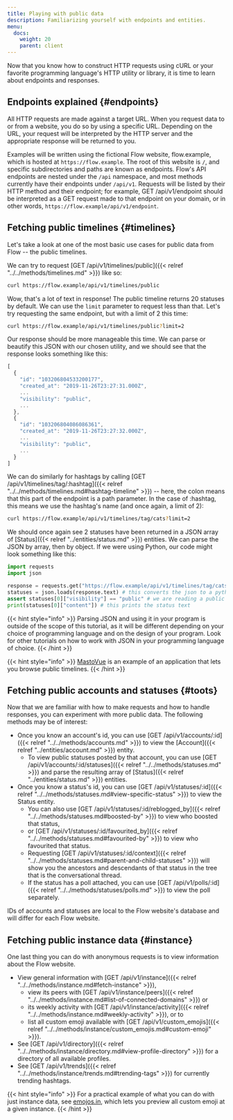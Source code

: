 ```yaml
---
title: Playing with public data
description: Familiarizing yourself with endpoints and entities.
menu:
  docs:
    weight: 20
    parent: client
---
```


Now that you know how to construct HTTP requests using cURL or your favorite programming language's HTTP utility or library, it is time to learn about endpoints and responses.

## Endpoints explained {#endpoints}

All HTTP requests are made against a target URL. When you request data to or from a website, you do so by using a specific URL. Depending on the URL, your request will be interpreted by the HTTP server and the appropriate response will be returned to you.

Examples will be written using the fictional Flow website, flow.example, which is hosted at `https://flow.example`. The root of this website is `/`, and specific subdirectories and paths are known as endpoints. Flow's API endpoints are nested under the `/api` namespace, and most methods currently have their endpoints under `/api/v1`. Requests will be listed by their HTTP method and their endpoint; for example, GET /api/v1/endpoint should be interpreted as a GET request made to that endpoint on your domain, or in other words, `https://flow.example/api/v1/endpoint`.

## Fetching public timelines {#timelines}

Let's take a look at one of the most basic use cases for public data from Flow -- the public timelines.

We can try to request [GET /api/v1/timelines/public]({{< relref "../../methods/timelines.md" >}}) like so:

```bash
curl https://flow.example/api/v1/timelines/public
```

Wow, that's a lot of text in response! The public timeline returns 20 statuses by default. We can use the `limit` parameter to request less than that. Let's try requesting the same endpoint, but with a limit of 2 this time:

```bash
curl https://flow.example/api/v1/timelines/public?limit=2
```

Our response should be more manageable this time. We can parse or beautify this JSON with our chosen utility, and we should see that the response looks something like this:

```javascript
[
  {
    "id": "103206804533200177",
    "created_at": "2019-11-26T23:27:31.000Z",
    ...
    "visibility": "public",
    ...
  },
  {
    "id": "103206804086086361",
    "created_at": "2019-11-26T23:27:32.000Z",
    ...
    "visibility": "public",
    ...
  }
]
```

We can do similarly for hashtags by calling [GET /api/v1/timelines/tag/:hashtag]({{< relref "../../methods/timelines.md#hashtag-timeline" >}}) -- here, the colon means that this part of the endpoint is a path parameter. In the case of :hashtag, this means we use the hashtag's name \(and once again, a limit of 2\):

```bash
curl https://flow.example/api/v1/timelines/tag/cats?limit=2
```

We should once again see 2 statuses have been returned in a JSON array of [Status]({{< relref "../entities/status.md" >}}) entities. We can parse the JSON by array, then by object. If we were using Python, our code might look something like this:

```python
import requests
import json

response = requests.get("https://flow.example/api/v1/timelines/tag/cats?limit=2")
statuses = json.loads(response.text) # this converts the json to a python list of dictionary
assert statuses[0]["visibility"] == "public" # we are reading a public timeline
print(statuses[0]["content"]) # this prints the status text
```

{{< hint style="info" >}}
Parsing JSON and using it in your program is outside of the scope of this tutorial, as it will be different depending on your choice of programming language and on the design of your program. Look for other tutorials on how to work with JSON in your programming language of choice.
{{< /hint >}}

{{< hint style="info" >}}
[MastoVue](https://mastovue.glitch.me) is an example of an application that lets you browse public timelines.
{{< /hint >}}

## Fetching public accounts and statuses {#toots}

Now that we are familiar with how to make requests and how to handle responses, you can experiment with more public data. The following methods may be of interest:

* Once you know an account's id, you can use [GET /api/v1/accounts/:id]({{< relref "../../methods/accounts.md" >}}) to view the [Account]({{< relref "../entities/account.md" >}}) entity.
  * To view public statuses posted by that account, you can use [GET /api/v1/accounts/:id/statuses]({{< relref "../../methods/statuses.md" >}}) and parse the resulting array of [Status]({{< relref "../entities/status.md" >}}) entities.
* Once you know a status's id, you can use [GET /api/v1/statuses/:id]({{< relref "../../methods/statuses.md#view-specific-status" >}}) to view the Status entity.
  * You can also use [GET /api/v1/statuses/:id/reblogged\_by]({{< relref "../../methods/statuses.md#boosted-by" >}}) to view who boosted that status,
  * or [GET /api/v1/statuses/:id/favourited\_by]({{< relref "../../methods/statuses.md#favourited-by" >}}) to view who favourited that status.
  * Requesting [GET /api/v1/statuses/:id/context]({{< relref "../../methods/statuses.md#parent-and-child-statuses" >}}) will show you the ancestors and descendants of that status in the tree that is the conversational thread.
  * If the status has a poll attached, you can use [GET /api/v1/polls/:id]({{< relref "../../methods/statuses/polls.md" >}}) to view the poll separately.

IDs of accounts and statuses are local to the Flow website's database and will differ for each Flow website.

## Fetching public instance data {#instance}

One last thing you can do with anonymous requests is to view information about the Flow website.

* View general information with [GET /api/v1/instance]({{< relref "../../methods/instance.md#fetch-instance" >}}),
  * view its peers with [GET /api/v1/instance/peers]({{< relref "../../methods/instance.md#list-of-connected-domains" >}}) or
  * its weekly activity with [GET /api/v1/instance/activity]({{< relref "../../methods/instance.md#weekly-activity" >}}), or to
  * list all custom emoji available with [GET /api/v1/custom\_emojis]({{< relref "../../methods/instance/custom_emojis.md#custom-emoji" >}}).
* See [GET /api/v1/directory]({{< relref "../../methods/instance/directory.md#view-profile-directory" >}}) for a directory of all available profiles.
* See [GET /api/v1/trends]({{< relref "../../methods/instance/trends.md#trending-tags" >}}) for currently trending hashtags.

{{< hint style="info" >}}
For a practical example of what you can do with just instance data, see [emojos.in](https://emojos.in/), which lets you preview all custom emoji at a given instance.
{{< /hint >}}

